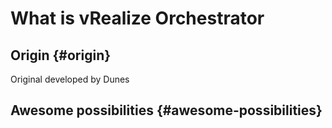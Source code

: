 
# What is vRealize Orchestrator

## Origin {#origin}

Original developed by Dunes

## Awesome possibilities {#awesome-possibilities}


